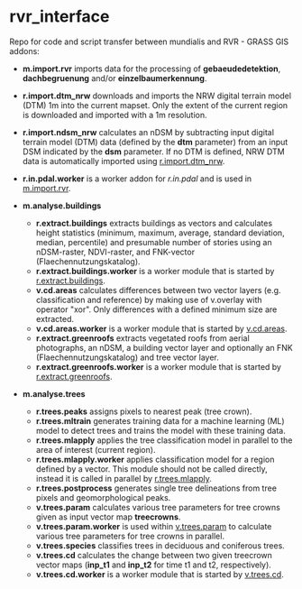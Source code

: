 # rvr_interface
Repo for code and script transfer between mundialis and RVR - GRASS GIS addons:

- **m.import.rvr** imports data for the processing of <b>gebaeudedetektion</b>,
<b>dachbegruenung</b> and/or <b>einzelbaumerkennung</b>.

- **r.import.dtm_nrw** downloads and imports the NRW digital terrain model
(DTM) 1m into the current mapset. Only the extent of the current region is
downloaded and imported with a 1m resolution.

- **r.import.ndsm_nrw** calculates an nDSM by subtracting input digital terrain
model (DTM) data (defined by the <b>dtm</b> parameter) from an input DSM
indicated by the <b>dsm</b> parameter. If no DTM is defined, NRW DTM data
is automatically imported using <a href="grass-gis-addons/r.import.dtm_nrw/r.import.dtm_nrw.html">r.import.dtm_nrw</a>.

- **r.in.pdal.worker** is a worker addon for <em>r.in.pdal</em> and is used in
<a href="grass-gis-addons/m.import.rvr/m.import.rvr.html">m.import.rvr</a>.


- **m.analyse.buildings**
  - **r.extract.buildings** extracts buildings as vectors and calculates height
   statistics (minimum, maximum, average, standard deviation, median,
     percentile) and presumable number of stories using an nDSM-raster,
     NDVI-raster, and FNK-vector (Flaechennutzungskatalog).
  - **r.extract.buildings.worker** is a worker module that is started by
<a href="grass-gis-addons/m.analyse.buildings/r.extract.buildings/r.extract.buildings.html">r.extract.buildings</a>.
  - **v.cd.areas** calculates differences between two vector layers
(e.g. classification and reference) by making use of v.overlay with operator
"xor". Only differences with a defined minimum size are extracted.
  - **v.cd.areas.worker** is a worker module that is started by
<a href="grass-gis-addons/m.analyse.buildings/v.cd.areas/v.cd.areas.html">v.cd.areas</a>.
  - **r.extract.greenroofs** extracts vegetated roofs from aerial photographs,
  an nDSM, a building vector layer and optionally an FNK
  (Flaechennutzungskatalog) and tree vector layer.
  - **r.extract.greenroofs.worker** is a worker module that is started by
<a href="grass-gis-addons/m.analyse.buildings/r.extract.greenroofs/r.extract.greenroofs.html">r.extract.greenroofs</a>.


- **m.analyse.trees**
  - **r.trees.peaks** assigns pixels to nearest peak (tree crown).
  - **r.trees.mltrain** generates training data for a machine learning (ML)
  model to detect trees and trains the model with these training data.
  - **r.trees.mlapply** applies the tree classification model
in parallel to the area of interest (current region).
  - **r.trees.mlapply.worker** applies classification model for a region
defined by a vector. This module should not be called directly, instead
it is called in parallel by <a href="grass-gis-addons/m.analyse.trees/r.trees.mlapply/r.trees.mlapply.html">r.trees.mlapply</a>.
  - **r.trees.postprocess** generates single tree delineations from tree pixels
   and geomorphological peaks.
  - **v.trees.param** calculates various tree parameters for tree crowns given
   as input vector map <b>treecrowns</b>.
  - **v.trees.param.worker** is used within <a href="grass-gis-addons/m.analyse.trees/v.trees.param/v.trees.param.html">v.trees.param</a> to calculate various tree parameters
   for tree crowns in parallel.
  - **v.trees.species** classifies trees in deciduous and coniferous trees.
  - **v.trees.cd** calculates the change between two given treecrown vector
  maps (<b>inp_t1</b> and <b>inp_t2</b> for time t1 and t2, respectively).
  - **v.trees.cd.worker** is a worker module that is started by
  <a href="grass-gis-addons/m.analyse.trees/v.trees.cd/v.trees.cd.html">v.trees.cd</a>.
